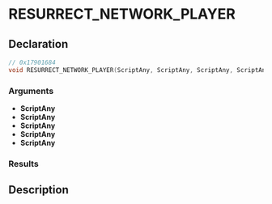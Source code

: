 # RESURRECT_NETWORK_PLAYER

## Declaration
```cpp
// 0x17901684
void RESURRECT_NETWORK_PLAYER(ScriptAny, ScriptAny, ScriptAny, ScriptAny, ScriptAny);
```

### Arguments
- **ScriptAny**
- **ScriptAny**
- **ScriptAny**
- **ScriptAny**
- **ScriptAny**

### Results

## Description
